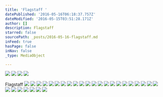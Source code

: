 ```yaml
---
title: 'Flagstaff '
datePublished: '2016-05-16T06:18:37.757Z'
dateModified: '2016-05-15T03:51:28.171Z'
author: []
description: Flagstaff
starred: false
sourcePath: _posts/2016-05-16-flagstaff.md
inFeed: true
hasPage: false
inNav: false
_type: MediaObject

---
```

![](https://the-grid-user-content.s3-us-west-2.amazonaws.com/ef7c72d2-a03d-4971-b836-19e86ba14644.jpg)
![](https://the-grid-user-content.s3-us-west-2.amazonaws.com/082e13e4-a213-4008-9b36-a9dae98caf60.jpg)
![](https://the-grid-user-content.s3-us-west-2.amazonaws.com/107a2917-bad6-49fe-9b90-42461a6ee9aa.jpg)
![](https://the-grid-user-content.s3-us-west-2.amazonaws.com/80207dbb-7a14-49df-9794-81347f68957c.jpg)

Flagstaff
![](https://the-grid-user-content.s3-us-west-2.amazonaws.com/21095082-9ad2-47d3-be0e-52d25970587c.jpg)
![](https://the-grid-user-content.s3-us-west-2.amazonaws.com/9c0d8786-2e00-4aee-a76e-358edaf42fc2.jpg)
![](https://the-grid-user-content.s3-us-west-2.amazonaws.com/60f1a155-2492-4656-83d0-c97525e74d85.jpg)
![](https://the-grid-user-content.s3-us-west-2.amazonaws.com/2221a6a6-087f-49ae-85a7-919ca41ed169.jpg)
![](https://the-grid-user-content.s3-us-west-2.amazonaws.com/5f336d09-2e5f-45d6-b035-c038a9720a6c.jpg)
![](https://the-grid-user-content.s3-us-west-2.amazonaws.com/027d1ac5-cadf-43cd-b758-4934455b6844.jpg)
![](https://the-grid-user-content.s3-us-west-2.amazonaws.com/6e05e785-a636-4877-8ec8-889812c4e09b.jpg)
![](https://the-grid-user-content.s3-us-west-2.amazonaws.com/0afc62aa-d716-4164-a432-08d661493a84.jpg)
![](https://the-grid-user-content.s3-us-west-2.amazonaws.com/15a8841c-acb7-4aff-9f7b-892391612bc0.jpg)
![](https://the-grid-user-content.s3-us-west-2.amazonaws.com/45eb3cbe-aec5-4a7a-a16a-6067a9084c8b.jpg)
![](https://the-grid-user-content.s3-us-west-2.amazonaws.com/e3d3922f-79df-48e8-883a-9bf443c07854.jpg)
![](https://the-grid-user-content.s3-us-west-2.amazonaws.com/6ddbec4f-126b-4df3-b15e-6ce89738f9bf.jpg)
![](https://the-grid-user-content.s3-us-west-2.amazonaws.com/bb67a9be-3520-4776-9b31-7f0078aa978c.jpg)
![](https://the-grid-user-content.s3-us-west-2.amazonaws.com/bcbc9004-ed05-4a3d-aba6-ba344b5df302.jpg)
![](https://the-grid-user-content.s3-us-west-2.amazonaws.com/f85bd917-e421-4cb7-9c83-0de58f5e5521.jpg)
![](https://the-grid-user-content.s3-us-west-2.amazonaws.com/a63fb44d-0fed-4a87-b16e-d83d33a490bd.jpg)
![](https://the-grid-user-content.s3-us-west-2.amazonaws.com/9a010acb-da77-4ae6-ae21-6fe58b97be85.jpg)
![](https://the-grid-user-content.s3-us-west-2.amazonaws.com/7d2fb758-0708-4295-9e2e-76923fc3813a.jpg)
![](https://the-grid-user-content.s3-us-west-2.amazonaws.com/20ac83c4-6200-4ab7-b404-7d3b214b9d4e.jpg)
![](https://the-grid-user-content.s3-us-west-2.amazonaws.com/50b9e89e-e95b-4a57-8818-4bc2a2c6ca2e.jpg)
![](https://the-grid-user-content.s3-us-west-2.amazonaws.com/7b84f356-8999-442f-b6b3-b4d8f37cc3c2.jpg)
![](https://the-grid-user-content.s3-us-west-2.amazonaws.com/7241650a-3adc-429f-9cf8-0fe7c63634a7.jpg)
![](https://the-grid-user-content.s3-us-west-2.amazonaws.com/966ccb46-38e2-42ae-9272-19d26bef0e57.jpg)
![](https://the-grid-user-content.s3-us-west-2.amazonaws.com/43909c7d-df70-4005-b4ff-b3ba1857d4c9.jpg)
![](https://the-grid-user-content.s3-us-west-2.amazonaws.com/1a5d4775-b61d-4cf5-af98-a364208295aa.jpg)
![](https://the-grid-user-content.s3-us-west-2.amazonaws.com/665d6717-efde-4128-b1ed-a94e6525aca0.jpg)
![](https://the-grid-user-content.s3-us-west-2.amazonaws.com/55742a3b-a85b-465a-95a6-b30fa371ea1d.jpg)
![](https://the-grid-user-content.s3-us-west-2.amazonaws.com/184bf31f-80e0-4ccb-9228-f9302ca0efb0.jpg)
![](https://the-grid-user-content.s3-us-west-2.amazonaws.com/bc6fa43a-b424-4f64-aaf2-07118ba6925c.jpg)
